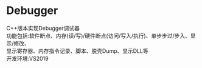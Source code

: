 # Debugger
C++版本实现Debugger调试器  
功能包括:软件断点、内存(读/写)/硬件断点(访问/写入/执行)、单步步过/步入、显示/修改、    
显示寄存器、内存指令记录、脚本、脱壳Dump、显示DLL等   
开发环境:VS2019  
